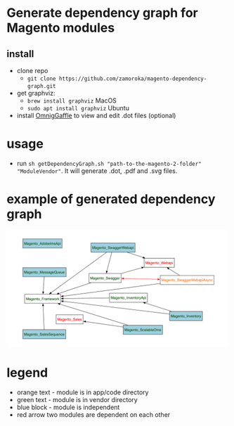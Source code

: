 # Generate dependency graph for Magento modules

## install
 - clone repo
   - `git clone https://github.com/zamoroka/magento-dependency-graph.git`
 - get graphviz:
   - `brew install graphviz` MacOS
   - `sudo apt install graphviz` Ubuntu
 - install [OmnigGaffle](https://www.omnigroup.com/omnigraffle/) to view and edit .dot files (optional)
 
# usage
 - run `sh getDependencyGraph.sh "path-to-the-magento-2-folder" "ModuleVendor"`. It will generate .dot, .pdf and .svg files.

# example of generated dependency graph
![example](https://github.com/zamoroka/magento-dependency-graph/blob/master/example.png?raw=true)

# legend
- orange text - module is in app/code directory
- green text - module is in vendor directory
- blue block - module is independent
- red arrow two modules are dependent on each other
